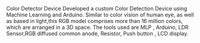 Color Detector Device
Developed a custom Color Detection Device using Machine Learning and Arduino.
Similar to color vision of human eye, as well as based in light,this RGB model comprises more than 16 million colors, which are arranged in a 3D space.
The tools used are MLP , Arduino, LDR Sensor,RGB diffused common anode, Resistor, Push button , LCD display.
